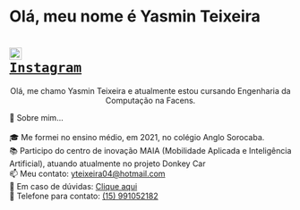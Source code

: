 # **Olá, meu nome é Yasmin Teixeira**
# <code><a href="https://www.instagram.com/_yasteixeira" title="Instagram Profile"><img width="22" src="images/instagram.svg"> Instagram</a></code>    
</h5>

<p align="center">
  Olá, me chamo Yasmin Teixeira e atualmente estou cursando Engenharia da Computação na Facens.
  
  📄 Sobre mim...  
  <br>
  🎓 Me formei no ensino médio, em 2021, no colégio Anglo Sorocaba.
  <br>
  📚 Participo do centro de inovação MAIA (Mobilidade Aplicada e Inteligência Artificial), atuando atualmente no projeto Donkey Car
  <br>
  📫 Meu contato: <a href="email: yteixeira04@hotmail.com">yteixeira04@hotmail.com</a>
  <br>
  💬 Em caso de dúvidas: <a href="https://github.com/yasteixeira/yasteixeira/issues" title="Issues">Clique aqui</a>
  <br>
  📲 Telefone para contato: <a href= "numero: (15) 991052182" >(15) 991052182</a>
</p>

